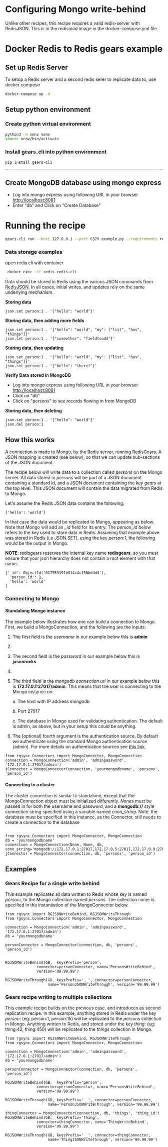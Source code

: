# Configuring Mongo write-behind

Unlike other recipes, this recipe requires a valid redis-server with RedisJSON.  This is in the redismod image in the docker-compose.yml file

# Docker Redis to Redis gears example
## Set up Redis Server
To setup a Redis server and a second redis serer to replicate data to, use docker compose
```bash
docker-compose up -d
```
## Setup python environment
### Create python virtual environment
```bash
python3 -m venv venv
source venv/bin/activate
```
### Install gears_cli into python environment
```bash
pip install gears-cli
```
-----------------
## Create MongoDB database using mongo express
* Log into mongo express using following URL in your browser
[http://localhost:8081
](http://localhost:8081)
* Enter "db" and Click on "Create Database"

# Running the recipe
```bash
gears-cli run --host 127.0.0.1 --port 6379 example.py --requirements requirements.txt
```
### Data storage examples
open redis cli with container
```bash
 docker exec -it redis redis-cli
```

Data should be stored in Redis using the various JSON commands from [RedisJSON](https://redisjson.io). In all cases, initial writes, and updates rely on the same underlying mechanism.

**Storing data**

```
json.set person:1 . '{"hello": "world"}'
```

**Storing data, then adding more fields**

```
json.set person:1 . '{"hello": "world", "my": ["list", "has", "things"]}'
json.set person:1 . '{"someother": "fieldtoadd"}'
```

**Storing data, then updating**

```
json.set person:1 . '{"hello": "world", "my": ["list", "has", "things"]}'
json.set person:1 . '{"hello": "there!"}'
```
**Verify Data stored in MongoDB**
* Log into mongo express using following URL in your browser
[http://localhost:8081
](http://localhost:8081)
* Click on "db"
* Click on "persons" to see records flowing in from MongoDB

**Storing data, then deleting**

```
json.set person:1 . '{"hello": "world"}'
json.del person:1
```

## How this works

A connection is made to Mongo, by the Redis server, running RedisGears.  A JSON mapping is created (see below), so that we can update sub-sections of the JSON document.

The recipe below will write data to a collection called *persons* on the Mongo server.  All data stored in *persons* will be part of a JSON document containing a standard id, and a JSON document containing the key *gears* at the top level. This JSON document will contain the data migrated from Redis to Mongo.

Let's assume the Redis JSON data contains the following:

```{'hello': 'world'}```

In that case the data would be replicated to Mongo, appearing as below. Note that Mongo will add an *_id* field for its entry. The *person_id* below refers to the key used to store data in Redis. Assuming that example above was stored in Redis (i.e JSON.SET), using the key *person:1*, the following would be the output in Mongo.

**NOTE**: redisgears reserves the internal key name **redisgears**, so you must ensure that your json hierarchy does not contain a root element with that name.

```
{'_id': ObjectId('617953191b814c4c150bddd4'),
  'person_id': 1,
  'hello': 'world'
]

```

### Connecting to Mongo

#### Standalong Mongo instance

The example below illustrates how one can build a connection to Mongo. First, we build a MongoConnection, and the following are the inputs:

1. The first field is the *username* in our example below this is **admin**
2. 
2. The second field is the *password* in our example below this is **jasonrocks**
3. 
3. The third field is the *mongodb connection url* in our example below this is **172.17.0.1:27017/admin**. This means that the user is connecting to the Mongo instance on:

    a. The host with IP address *mongodb*

    b. Port 27017

    c. The database in Mongo used for validating authentication. The default is admin, as above, but in your setup this could be anything.

4. The [optional] fourth argument is the authentication source. By default we authenticate using the standard Mongo authentication source (admin). For more details on authentication sources see [this link](https://docs.mongodb.com/manual/core/authentication-mechanisms/).


```
from rgsync.Connectors import MongoConnector, MongoConnection
connection = MongoConnection('admin', 'adminpassword', '172.17.0.1:27017/admin')
jConnector = MongoConnector(connection, 'yourmongodbname', 'persons', 'person_id')
```

#### Connecting to a cluster

The cluster connection is similar to standalone, except that the MongoConnection object must be initialized differently. *None*s must be passed in for both the username and password, and a **mongodb://** style connection string specified using a variable named *conn_string*. Note: the database must be specified in this instance, as the Connector, still needs to create a connection to the database

```

from rgsync.Connectors import MongoConnector, MongoConnection
db = 'yourmongodbname'
connection = MongoConnection(None, None, db, conn_string='mongodb://172.17.0.1:27017,172.17.0.5:27017,172.17.0.9:27017')
jConnector = MongoConnector(connection, db, 'persons', 'person_id')
```

## Examples

### Gears Recipe for a single write behind

This example replicates all data written to Redis whose key is named *person:<something>*, to the Mongo collection named *persons*. The collection name is specified in the instantiation of the MongoConnector below.

```
from rgsync import RGJSONWriteBehind, RGJSONWriteThrough
from rgsync.Connectors import MongoConnector, MongoConnection

connection = MongoConnection('admin', 'adminpassword', '172.17.0.1:27017/admin')
db = 'yourmongodbname'

personConnector = MongoConnector(connection, db, 'persons', 'person_id')


RGJSONWriteBehind(GB,  keysPrefix='person',
              connector=personConnector, name='PersonsWriteBehind',
              version='99.99.99')

RGJSONWriteThrough(GB, keysPrefix='__', connector=personConnector,
                   name='PersonJSONWriteThrough', version='99.99.99')
```

### Gears recipe writing to multiple collections

This example recipe builds on the previous case,  and introduces as second replication recipe. In this example, anything stored in Redis under the key *person:<some key>* (eg: person:1, person:15) will be replicated to the *persons* collection in Mongo. Anything written to Redis, and stored under the key  *thing:<some other key>* (eg: thing:42, thing:450) will be replicated to the *things* collection in Mongo.

```
from rgsync import RGJSONWriteBehind, RGJSONWriteThrough
from rgsync.Connectors import MongoConnector, MongoConnection

connection = MongoConnection('admin', 'adminpassword', '172.17.0.1:27017/admin')
db = 'yourmongodbname'

personConnector = MongoConnector(connection, db, 'persons', 'person_id')

RGJSONWriteBehind(GB,  keysPrefix='person',
              connector=personConnector, name='PersonsWriteBehind',
              version='99.99.99')

RGJSONWriteThrough(GB, keysPrefix='__', connector=personConnector,
                   name='PersonJSONWriteThrough', version='99.99.99')

thingConnector = MongoConnector(connection, db, 'things', 'thing_id')
RGJSONWriteBehind(GB,  keysPrefix='thing',
              connector=thingConnector, name='ThingWriteBehind',
              version='99.99.99')

RGJSONWriteThrough(GB, keysPrefix='__', connector=thingConnector,
                   name='ThingJSONWriteThrough', version='99.99.99')
```

